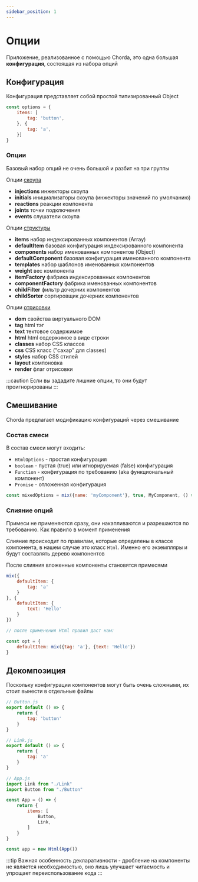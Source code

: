 ```yaml
---
sidebar_position: 1
---
```


# Опции

Приложение, реализованное с помощью Chorda, это одна большая **конфигурация**, состоящая из набора опций


## Конфигурация

Конфигурация представляет собой простой типизированный Object

```javascript
const options = {
    items: [
        tag: 'button',
    }, {
        tag: 'a',
    }]
}
```

### Опции

Базовый набор опций не очень большой и разбит на три группы

Опции [скоупа](scope)

*    **injections** инжекторы скоупа
*    **initials** инициализаторы скоупа (инжекторы значений по умолчанию)
*    **reactions** реакции компонента
*    **joints** точки подключения
*    **events** слушатели скоупа

Опции [структуры](structure)

*    **items** набор индексированных компонентов (Array)
*    **defaultItem** базовая конфигурация индексированного компонента
*    **components** набор именованных компонентов (Object)
*    **defaultComponent** базовая конфигурация именованного компонента
*    **templates** набор шаблонов именованных компонентов
*    **weight** вес компонента
*    **itemFactory** фабрика индексированных компонентов
*    **componentFactory** фабрика именованных компонентов
*    **childFilter** фильтр дочерних компонентов
*    **childSorter** сортировщик дочерних компонентов

Опции [отрисовки](render)

*    **dom** свойства виртуального DOM
*    **tag** html тэг
*    **text** тектовое содержимое
*    **html** html содержимое в виде строки
*    **classes** набор CSS классов
*    **css** CSS класс ("сахар" для classes)
*    **styles** набор CSS стилей
*    **layout** компоновка
*    **render** флаг отрисовки

:::caution
Если вы зададите лишние опции, то они будут проигнорированы
:::


## Смешивание

Chorda предлагает модификацию конфигураций через смешивание

### Состав смеси

В состав смеси могут входить:
- `HtmlOptions` - простая конфигурация
- `boolean` - пустая (true) или игнорируемая (false) конфигурация
- `Function` - конфигурация по требованию (aka функциональный компонент)
- `Promise` - отложенная конфигурация


```javascript
const mixedOptions = mix({name: 'myComponent'}, true, MyComponent, () => import('MyComponent'))
```

### Слияние опций

Примеси не применяются сразу, они накапливаются и разрешаются по требованию. Как правило в момент применения

Слияние происходит по правилам, которые определены в классе компонента, в нашем случае это класс `Html`. Именно его экземпляры и будут составлять дерево компонентов

После слияния вложенные компоненты становятся примесями

```javascript
mix({
    defaultItem: {
        tag: 'a'
    }
}, {
    defaultItem: {
        text: 'Hello'
    }
})

// после применения Html правил даст нам:

const opt = {
    defaultItem: mix({tag: 'a'}, {text: 'Hello'})
}

```

## Декомпозиция

Поскольку конфигурации компонентов могут быть очень сложными, их стоит вынести в отдельные файлы

```javascript
// Button.js
export default () => {
    return {
        tag: 'button'
    }
}

// Link.js
export default () => {
    return {
        tag: 'a'
    }
}

// App.js
import Link from "./Link"
import Button from "./Button"

const App = () => {
    return {
        items: [
            Button, 
            Link,
        ]
    }
}

const app = new Html(App())
```

:::tip
Важная особенность декларативности - дробление на компоненты не является необходимостью, оно лишь улучшает читаемость и упрощает переиспользование кода
:::
